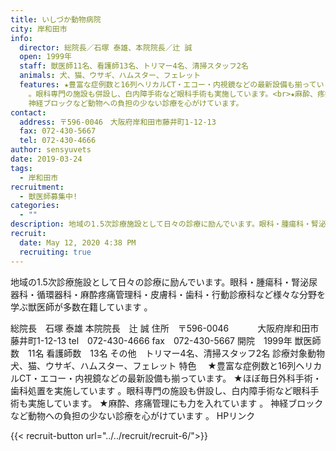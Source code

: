 ```yaml
---
title: いしづか動物病院
city: 岸和田市
info:
  director: 総院長／石塚 泰雄、本院院長／辻 誠
  open: 1999年
  staff: 獣医師11名、看護師13名、トリマー4名、清掃スタッフ2名
  animals: 犬、猫、ウサギ、ハムスター、フェレット
  features: ★豊富な症例数と16列ヘリカルCT・エコー・内視鏡などの最新設備も揃っています。<br>★ほぼ毎日外科手術・歯科処置を実施しています
    。眼科専門の施設も併設し、白内障手術など眼科手術も実施しています。<br>★麻酔、疼痛管理にも力を入れています 。
    神経ブロックなど動物への負担の少ない診療を心がけています。
contact:
  address: 〒596-0046　大阪府岸和田市藤井町1-12-13
  fax: 072-430-5667
  tel: 072-430-4666
author: sensyuvets
date: 2019-03-24
tags:
  - 岸和田市
recruitment:
  - 獣医師募集中!
categories:
  - ""
description: 地域の1.5次診療施設として日々の診療に励んでいます。眼科・腫瘍科・腎泌尿器科・循環器科・麻酔疼痛管理科・皮膚科・歯科・行動診療科など様々な分野を学ぶ獣医師が多数在籍しています。
recruit:
  date: May 12, 2020 4:38 PM
  recruiting: true
---
```


地域の1.5次診療施設として日々の診療に励んでいます。眼科・腫瘍科・腎泌尿器科・循環器科・麻酔疼痛管理科・皮膚科・歯科・行動診療科など様々な分野を学ぶ獣医師が多数在籍しています 。


総院長　石塚 泰雄
本院院長　辻 誠
住所　〒596-0046 
　　　大阪府岸和田市藤井町1-12-13
tel　072-430-4666
fax　072-430-5667 
開院　1999年
獣医師数　11名
看護師数　13名
その他　トリマー4名、清掃スタッフ2名
診療対象動物　犬、猫、ウサギ、ハムスター、フェレット
特色　 
★豊富な症例数と16列ヘリカルCT・エコー・内視鏡などの最新設備も揃っています。 
★ほぼ毎日外科手術・歯科処置を実施しています 。眼科専門の施設も併設し、白内障手術など眼科手術も実施しています。 
★麻酔、疼痛管理にも力を入れています 。 神経ブロックなど動物への負担の少ない診療を心がけています 。 
HPリンク

{{< recruit-button url="../../recruit/recruit-6/">}}